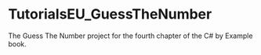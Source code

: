 # TutorialsEU_GuessTheNumber
The Guess The Number project for the fourth chapter of the C# by Example book.


